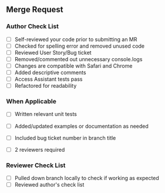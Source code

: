 ## Merge Request

### Author Check List

- [ ] Self-reviewed your code prior to submitting an MR
- [ ] Checked for spelling error and removed unused code
- [ ] Reviewed User Story/Bug ticket
- [ ] Removed/commented out unnecessary console.logs
- [ ] Changes are compatible with Safari and Chrome
- [ ] Added descriptive comments
- [ ] Access Assistant tests pass
- [ ] Refactored for readability

### When Applicable

- [ ] Written relevant unit tests
- [ ] Added/updated examples or documentation as needed
- [ ] Included bug ticket number in branch title
- [ ] 2 reviewers required


### Reviewer Check List

- [ ] Pulled down branch locally to check if working as expected
- [ ] Reviewed author's check list

